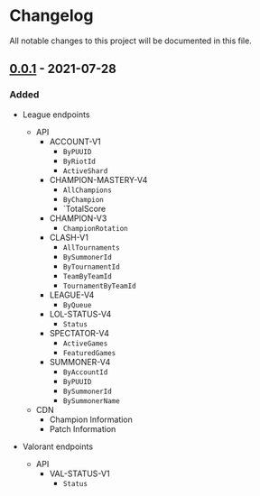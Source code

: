 # Changelog

All notable changes to this project will be documented in this file.

## [0.0.1] - 2021-07-28

### Added

- League endpoints
  - API
    - ACCOUNT-V1
      - `ByPUUID`
      - `ByRiotId`
      - `ActiveShard`
    - CHAMPION-MASTERY-V4
      - `AllChampions`
      - `ByChampion`
      - `TotalScore
    - CHAMPION-V3
      - `ChampionRotation`
    - CLASH-V1
      - `AllTournaments`
      - `BySummonerId`
      - `ByTournamentId`
      - `TeamByTeamId`
      - `TournamentByTeamId`
    - LEAGUE-V4
      - `ByQueue`
    - LOL-STATUS-V4
      - `Status`
    - SPECTATOR-V4
      - `ActiveGames`
      - `FeaturedGames`
    - SUMMONER-V4
      - `ByAccountId`
      - `ByPUUID`
      - `BySummonerId`
      - `BySummonerName`
  - CDN
    - Champion Information
    - Patch Information

- Valorant endpoints
  - API
    - VAL-STATUS-V1
      - `Status`

[0.0.1]: https://github.com/lilystoney/riot_api/releases/tag/v0.0.1
